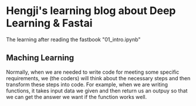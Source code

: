 # Hengji's learning blog about Deep Learning & Fastai

The learning after reading the fastbook "01_intro.ipynb"

## Maching Learning
Normally, when we are needed to write code for meeting some specific requirements, we (the coders) will think about the necessary steps and then transform these steps into code. For example, when we are writing functions, it takes input data we given and then return us an outpuy so that we can get the answer we want if the function works well. 
